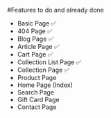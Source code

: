 #Features to do and already done

- Basic Page ✅
- 404 Page ✅
- Blog Page ✅
- Article Page ✅
- Cart Page ✅
- Collection List Page ✅
- Collection Page ✅
- Product Page
- Home Page (Index)
- Search Page
- Gift Card Page
- Contact Page 

